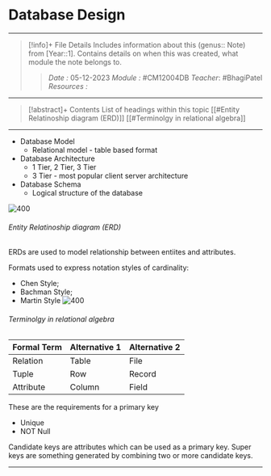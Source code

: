 # Database Design
---
> [!info]+ File Details
> Includes information about this (genus:: Note) from [Year::1]. Contains details on when this was created, what module the note belongs to.
> > *Date :*  05-12-2023 
> > *Module :* #CM12004DB 
> > *Teacher*: #BhagiPatel 
> > *Resources :*

---
> [!abstract]+ Contents
> List of headings within this topic
> [[#Entity Relatinoship diagram (ERD)]]
> [[#Terminolgy in relational algebra]]
> 
--- 

- Database Model
	- Relational model - table based format
- Database Architecture
	- 1 Tier, 2 Tier, 3 Tier
	- 3 Tier - most popular client server architecture
- Database Schema
	- Logical structure of the database

![400](https://ao.ms/wp-content/uploads/2017/12/twotier.png)

###### Entity Relatinoship diagram (ERD)
ERDs are used to model relationship between entiites and attributes. 

Formats used to express notation styles of cardinality:
- Chen Style;
- Bachman Style;
- Martin Style
![400](https://uploads-us-west-2.insided.com/miro-us/attachment/a9877a9b-d306-4e9b-8274-18810c1faecb.png)

###### Terminolgy in relational algebra
| Formal Term | Alternative 1 | Alternative 2 |
| ----------- | ------------- | ------------- |
| Relation    | Table         | File          |
| Tuple       | Row           | Record        |
| Attribute   | Column        | Field              |

These are the requirements for a primary key
- Unique 
- NOT Null 

Candidate keys are attributes which can be used as a primary key. Super keys are something generated by combining two or more candidate keys.

---